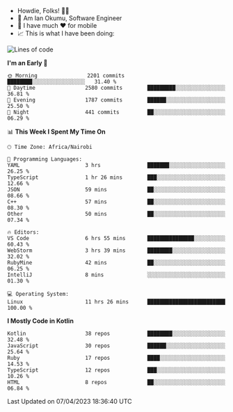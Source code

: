 
* Howdie, Folks! 👋🤓
* 🤪 Am Ian Okumu, Software Engineer
* 📱 I have much ❤️ for mobile
* 📈 This is what I have been doing:
  
<!-- <a href="https://otsembo.github.io/OtsemboPortfolio/" style="margin-right:.5%; margin-top=.5%;">
  <img align="center" src="https://github-readme-stats.vercel.app/api/top-langs/?username=otsembo&layout=compact" />
</a> -->

<!--START_SECTION:waka-->
![Lines of code](https://img.shields.io/badge/From%20Hello%20World%20I%27ve%20Written-5.7%20million%20lines%20of%20code-blue)

**I'm an Early 🐤** 

```text
🌞 Morning                2201 commits        ████████░░░░░░░░░░░░░░░░░   31.40 % 
🌆 Daytime                2580 commits        █████████░░░░░░░░░░░░░░░░   36.81 % 
🌃 Evening                1787 commits        ██████░░░░░░░░░░░░░░░░░░░   25.50 % 
🌙 Night                  441 commits         ██░░░░░░░░░░░░░░░░░░░░░░░   06.29 % 
```


📊 **This Week I Spent My Time On** 

```text
🕑︎ Time Zone: Africa/Nairobi

💬 Programming Languages: 
YAML                     3 hrs               ███████░░░░░░░░░░░░░░░░░░   26.25 % 
TypeScript               1 hr 26 mins        ███░░░░░░░░░░░░░░░░░░░░░░   12.66 % 
JSON                     59 mins             ██░░░░░░░░░░░░░░░░░░░░░░░   08.66 % 
C++                      57 mins             ██░░░░░░░░░░░░░░░░░░░░░░░   08.30 % 
Other                    50 mins             ██░░░░░░░░░░░░░░░░░░░░░░░   07.34 % 

🔥 Editors: 
VS Code                  6 hrs 55 mins       ███████████████░░░░░░░░░░   60.43 % 
WebStorm                 3 hrs 39 mins       ████████░░░░░░░░░░░░░░░░░   32.02 % 
RubyMine                 42 mins             ██░░░░░░░░░░░░░░░░░░░░░░░   06.25 % 
IntelliJ                 8 mins              ░░░░░░░░░░░░░░░░░░░░░░░░░   01.30 % 

💻 Operating System: 
Linux                    11 hrs 26 mins      █████████████████████████   100.00 % 
```

**I Mostly Code in Kotlin** 

```text
Kotlin                   38 repos            ████████░░░░░░░░░░░░░░░░░   32.48 % 
JavaScript               30 repos            ██████░░░░░░░░░░░░░░░░░░░   25.64 % 
Ruby                     17 repos            ████░░░░░░░░░░░░░░░░░░░░░   14.53 % 
TypeScript               12 repos            ███░░░░░░░░░░░░░░░░░░░░░░   10.26 % 
HTML                     8 repos             ██░░░░░░░░░░░░░░░░░░░░░░░   06.84 % 
```




 Last Updated on 07/04/2023 18:36:40 UTC
<!--END_SECTION:waka-->

<br />
<br />
<br />
<br />
<br />
  
  </div>
<!---
otsembo/otsembo is a ✨ special ✨ repository because its `README.md` (this file) appears on your GitHub profile.
You can click the Preview link to take a look at your changes.
--->
